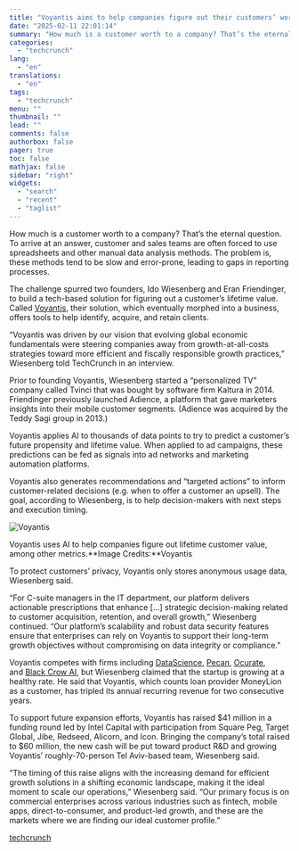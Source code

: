 ```yaml
---
title: "Voyantis aims to help companies figure out their customers’ worth"
date: "2025-02-11 22:01:14"
summary: "How much is a customer worth to a company? That’s the eternal question. To arrive at an answer, customer and sales teams are often forced to use spreadsheets and other manual data analysis methods. The problem is, these methods tend to be slow and error-prone, leading to gaps in reporting..."
categories:
  - "techcrunch"
lang:
  - "en"
translations:
  - "en"
tags:
  - "techcrunch"
menu: ""
thumbnail: ""
lead: ""
comments: false
authorbox: false
pager: true
toc: false
mathjax: false
sidebar: "right"
widgets:
  - "search"
  - "recent"
  - "taglist"
---
```


How much is a customer worth to a company? That’s the eternal question. To arrive at an answer, customer and sales teams are often forced to use spreadsheets and other manual data analysis methods. The problem is, these methods tend to be slow and error-prone, leading to gaps in reporting processes.

The challenge spurred two founders, Ido Wiesenberg and Eran Friendinger, to build a tech-based solution for figuring out a customer’s lifetime value. Called [Voyantis](https://techcrunch.com/2022/07/05/voyantis-emerges-from-stealth-to-predict-customer-lifetime-value/), their solution, which eventually morphed into a business, offers tools to help identify, acquire, and retain clients.

“Voyantis was driven by our vision that evolving global economic fundamentals were steering companies away from growth-at-all-costs strategies toward more efficient and fiscally responsible growth practices,” Wiesenberg told TechCrunch in an interview.

Prior to founding Voyantis, Wiesenberg started a “personalized TV” company called Tvinci that was bought by software firm Kaltura in 2014. Friendinger previously launched Adience, a platform that gave marketers insights into their mobile customer segments. (Adience was acquired by the Teddy Sagi group in 2013.)

Voyantis applies AI to thousands of data points to try to predict a customer’s future propensity and lifetime value. When applied to ad campaigns, these predictions can be fed as signals into ad networks and marketing automation platforms.

Voyantis also generates recommendations and “targeted actions” to inform customer-related decisions (e.g. when to offer a customer an upsell). The goal, according to Wiesenberg, is to help decision-makers with next steps and execution timing.

![Voyantis](https://techcrunch.com/wp-content/uploads/2025/02/1725071093-cff99d618152d4caf0bf1ef1e49ac345f451c9f37e76fc07d07063ee2f51a9b2-d-1.webp?w=1280)

Voyantis uses AI to help companies figure out lifetime customer value, among other metrics.**Image Credits:**Voyantis

To protect customers’ privacy, Voyantis only stores anonymous usage data, Wiesenberg said.

“For C-suite managers in the IT department, our platform delivers actionable prescriptions that enhance […] strategic decision-making related to customer acquisition, retention, and overall growth,” Wiesenberg continued. “Our platform’s scalability and robust data security features ensure that enterprises can rely on Voyantis to support their long-term growth objectives without compromising on data integrity or compliance.”

Voyantis competes with firms including [DataScience](https://techcrunch.com/2015/12/10/datascience-funding/), [Pecan](https://techcrunch.com/2020/01/28/pecan-ai-launches-with-11m-series-a-to-automate-machine-learning/), [Ocurate](https://techcrunch.com/2021/12/22/ocurate-raises-3-5m-to-show-customer-lifetime-value-for-b2c-companies/), and [Black Crow AI](https://techcrunch.com/2022/03/31/black-crow-ai-raises-25m-to-predict-which-products-ecommerce-customers-will-buy/), but Wiesenberg claimed that the startup is growing at a healthy rate. He said that Voyantis, which counts loan provider MoneyLion as a customer, has tripled its annual recurring revenue for two consecutive years.

To support future expansion efforts, Voyantis has raised $41 million in a funding round led by Intel Capital with participation from Square Peg, Target Global, Jibe, Redseed, Alicorn, and Icon. Bringing the company’s total raised to $60 million, the new cash will be put toward product R&D and growing Voyantis’ roughly-70-person Tel Aviv-based team, Wiesenberg said.

“The timing of this raise aligns with the increasing demand for efficient growth solutions in a shifting economic landscape, making it the ideal moment to scale our operations,” Wiesenberg said. “Our primary focus is on commercial enterprises across various industries such as fintech, mobile apps, direct-to-consumer, and product-led growth, and these are the markets where we are finding our ideal customer profile.”

[techcrunch](https://techcrunch.com/2025/02/11/voyantis-aims-to-help-companies-figure-out-their-customers-worth/)
